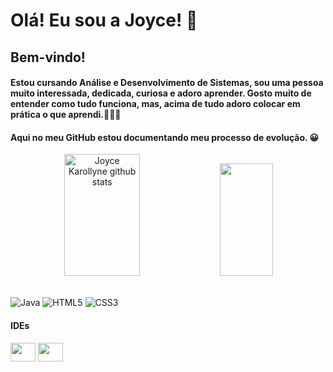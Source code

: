 # Olá! Eu sou a Joyce! 👋
## Bem-vindo!

#### Estou cursando Análise e Desenvolvimento de Sistemas, sou uma pessoa muito interessada, dedicada, curiosa e adoro aprender. Gosto muito de entender como tudo funciona, mas, acima de tudo adoro colocar em prática o que aprendi.👩🏻‍💻 <br>
#### Aqui no meu GitHub estou documentando meu processo de evolução. 😀<br>



<div align="center">  
  <img width="49%" height="195px" src="https://github-readme-stats.vercel.app/api?username=joycekarollyne&show_icons=true&count_private=true&hide_border=true&title_color=ff91a4&icon_color=ff91a4&text_color=c9d1d9&bg_color=0d1117" alt="Joyce Karollyne github stats" /> 
  <img  width="41%" height="180px" src="https://github-readme-stats.vercel.app/api/top-langs/?username=joycekarollyne&layout=compact&langs_count=7&theme=dracula"/> 
</div><br>



  ![Java](https://img.shields.io/badge/java-%23ED8B00.svg?style=for-the-badge&logo=openjdk&logoColor=white)
  ![HTML5](https://img.shields.io/badge/HTML5-E34F26?style=for-the-badge&logo=html5&logoColor=white)
  ![CSS3](https://img.shields.io/badge/CSS3-1572B6?style=for-the-badge&logo=css3&logoColor=white)
  

 

#### IDEs
<div style="display: inline_block">
 <img  align="center" height="30" width="40" src="https://cdn.jsdelivr.net/gh/devicons/devicon@latest/icons/intellij/intellij-original.svg">
 <img  align="center" height="30" width="40" src="https://cdn.jsdelivr.net/gh/devicons/devicon@latest/icons/vscode/vscode-original.svg"/>
</div>
  
          

